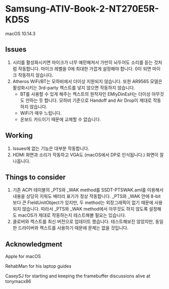 # Samsung-ATIV-Book-2-NT270E5R-KD5S
macOS 10.14.3
## Issues
1. 시리를 활성화시키면 마이크가 너무 예민해져서 가만히 놔두어도 소리를 듣는 것처럼 작동합니다. 마이크 레벨을 0에 최대한 가깝게 설정해야 합니다. 0이 되면 마이크 작동하지 않습니다.
2. Atheros WiFi/BT는 모하비에서 더이상 지원되지 않습니다. 또한 AR9565 모델은 활성화시키는 3rd-party 켁스트를 넣지 않으면 작동하지 않습니다.
    - BT를 사용할 수 있게 해주는 켁스트의 원작자인 EMlyDinEsH는 더이상 아무것도 안하는 듯 합니다. 모하비 기준으로 Handoff and Air Drop이 제대로 작동하지 않습니다.
    - WiFi가 매우 느립니다.
    - 온보드 카드이기 때문에 교체할 수 없습니다.
## Working
1. Issues에 없는 기능은 대부분 작동합니다.
2. HDMI 화면과 소리가 작동하고 VGA도 (macOS에서 DP로 인식됩니다.) 화면이 잘 나옵니다.
## Things to consider
1. 기존 ACPI 테이블의 _PTS와 _WAK method를 SSDT-PTSWAK.aml를 이용해서 내용을 상당히 지워도 배터리 표기가 정상 작동합니다. _PTS와 _WAK 안에 8-bit보다 큰 FieldUnitObject가 있지만, 두 method는 외장그래픽이 없기 때문에 사용되지 않습니다. 따라서 _PTS와 _WAK method에서 아무것도 하지 않도록 설정해도 macOS가 제대로 작동하는지 테스트해볼 필요는 있습니다.
2. 클로버와 켁스트를 최신 버전으로 업데이트 했습니다. 테스트해보진 않았지만, 동일한 드라이버와 켁스트를 사용하기 때문에 문제는 없을 것입니다.
## Acknowledgment
Apple for macOS

RehabMan for his laptop guides

CaseySJ for starting and keeping the framebuffer discussions alive at tonymacx86
